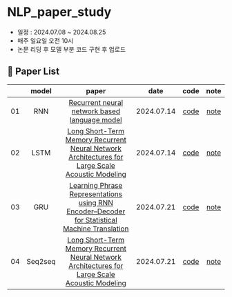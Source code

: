 # NLP_paper_study
- 일정 : 2024.07.08 ~ 2024.08.25
- 매주 일요일 오전 10시
- 논문 리딩 후 모델 부분 코드 구현 후 업로드

## 📃 Paper List
||model|paper|date|code|note|
|:--:|:--:|:-----:|:---:|:---:|:---:|
|01|RNN|[Recurrent neural network based language model](https://arxiv.org/pdf/1409.3215.pdf)|2024.07.14|[code](https://github.com/jeongmin1016/Paper_study/blob/main/code/RNN_0714.ipynb)|[note](https://velog.io/@jeongminii/paper-review-Recurrent-neural-network-based-language-model)|  
|02|LSTM|[Long Short-Term Memory Recurrent Neural Network Architectures for Large Scale Acoustic Modeling](https://static.googleusercontent.com/media/research.google.com/ko//pubs/archive/43905.pdf)|2024.07.14|[code]( )|[note]( )|
|03|GRU|[Learning Phrase Representations using RNN Encoder–Decoder for Statistical Machine Translation](https://arxiv.org/pdf/1406.1078)|2024.07.21|[code](https://github.com/jeongmin1016/Paper_study/blob/main/code/GRU_0721.ipynb)|[note]( )|
|04|Seq2seq|[Long Short-Term Memory Recurrent Neural Network Architectures for Large Scale Acoustic Modeling](https://static.googleusercontent.com/media/research.google.com/ko//pubs/archive/43905.pdf)|2024.07.21|[code]( )|[note]( )|


